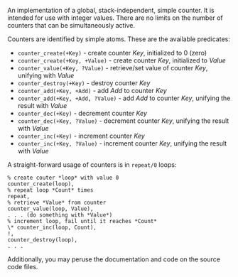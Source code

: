 An implementation of a global, stack-independent, simple counter. It is intended for use with integer values. There are no limits on the number of counters that can be simultaneously active.

Counters are identified by simple atoms. These are the available predicates:

- `counter_create(+Key)` - create counter *Key*, initialized to 0 (zero)
- `counter_create(+Key, +Value)` - create counter *Key*, initialized to *Value*
- `counter_value(+Key, ?Value)` - retrieve/set value of counter *Key*, unifying with *Value*
- `counter_destroy(+Key)` - destroy counter *Key*
- `counter_add(+Key, +Add)` - add *Add* to counter *Key*
- `counter_add(+Key, +Add, ?Value)` - add *Add* to counter *Key*, unifying the result with *Value*
- `counter_dec(+Key)` - decrement counter *Key*
- `counter_dec(+Key, ?Value)` - decrement counter *Key*, unifying the result with *Value*
- `counter_inc(+Key)` - increment counter *Key*
- `counter_inc(+Key, ?Value)` - increment counter *Key*, unifying the result with *Value*

A straight-forward usage of counters is in `repeat/0` loops:

`% create couter *loop* with value 0`  
`counter_create(loop),`  
`% repeat loop *Count* times`  
`repeat,`  
    `% retrieve *Value* from counter`  
    `counter_value(loop, Value),`  
	`. . . (do something with *Value*)`  
	`% increment loop, fail until it reaches *Count*`  
	`\* counter_inc(loop, Count),`  
`!,`  
`counter_destroy(loop),`  
`. . .`  

Additionally, you may peruse the documentation and code on the source code files.
